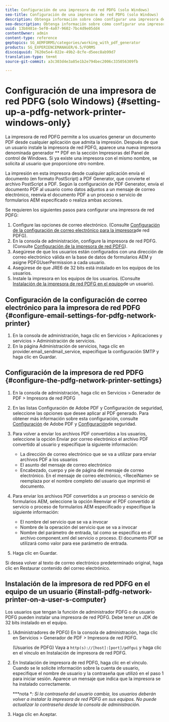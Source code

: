 ```yaml
---
title: Configuración de una impresora de red PDFG (solo Windows)
seo-title: Configuración de una impresora de red PDFG (solo Windows)
description: Obtenga información sobre cómo configurar una impresora de red PDFG (solo Windows)
seo-description: Obtenga información sobre cómo configurar una impresora de red PDFG (solo Windows)
uuid: 13b8481e-5ef0-4a07-9602-7bc4d9e05dd4
contentOwner: admin
content-type: reference
geptopics: SG_AEMFORMS/categories/working_with_pdf_generator
products: SG_EXPERIENCEMANAGER/6.5/FORMS
discoiquuid: 7620e5e4-022e-49b2-8cfe-d5eec8ab99d7
translation-type: tm+mt
source-git-commit: a3c303d4e3a85e1b2e794bec2006c335056309fb

---
```



# Configuración de una impresora de red PDFG (solo Windows) {#setting-up-a-pdfg-network-printer-windows-only}

La impresora de red PDFG permite a los usuarios generar un documento PDF desde cualquier aplicación que admita la impresión. Después de que un usuario instale la impresora de red PDFG, aparece una nueva impresora denominada generador ** PDF en la sección Impresoras del Panel de control de Windows. Si ya existe una impresora con el mismo nombre, se solicita al usuario que proporcione otro nombre.

La impresión en esta impresora desde cualquier aplicación envía el documento (en formato PostScript) a PDF Generator, que convierte el archivo PostScript a PDF. Según la configuración de PDF Generator, envía el documento PDF al usuario como datos adjuntos a un mensaje de correo electrónico, reenvía el documento PDF a un proceso o servicio de formularios AEM especificado o realiza ambas acciones.

Se requieren los siguientes pasos para configurar una impresora de red PDFG:

1. Configure las opciones de correo electrónico. (Consulte [Configuración de la configuración de correo electrónico para la impresora](setting-pdfg-network-printer-windows.md#configure-email-settings-for-pdfg-network-printer)de red PDFG).
1. En la consola de administración, configure la impresora de red PDFG. (Consulte [Configuración de la impresora de red PDFG](setting-pdfg-network-printer-windows.md#configure-the-pdfg-network-printer-settings)).
1. Asegúrese de que los usuarios están configurados con una dirección de correo electrónico válida en la base de datos de formularios AEM y asigne PDFGUserPermission a cada usuario. <!-- Fix broken link See Setting up and organizing users -->
1. Asegúrese de que JRE6 de 32 bits está instalado en los equipos de los usuarios.
1. Instale la impresora en los equipos de los usuarios. (Consulte [Instalación de la impresora de red PDFG en el equipo](setting-pdfg-network-printer-windows.md#install-pdfg-network-printer-on-a-user-s-computer)de un usuario).

## Configuración de la configuración de correo electrónico para la impresora de red PDFG {#configure-email-settings-for-pdfg-network-printer}

1. En la consola de administración, haga clic en Servicios > Aplicaciones y servicios > Administración de servicios.
1. En la página Administración de servicios, haga clic en provider.email_sendmail_service, especifique la configuración SMTP y haga clic en Guardar.

## Configuración de la impresora de red PDFG {#configure-the-pdfg-network-printer-settings}

1. En la consola de administración, haga clic en Servicios > Generador de PDF > Impresora de red PDFG
1. En las listas Configuración de Adobe PDF y Configuración de seguridad, seleccione las opciones que desee aplicar al PDF generado. Para obtener más información sobre esta configuración, consulte [Configuración](/help/forms/using/admin-help/configuring-pdf-settings.md#configuring-adobe-pdf-settings) de Adobe PDF y [Configuración](/help/forms/using/admin-help/configuring-security-settings.md#configuring-security-settings)de seguridad.
1. Para volver a enviar los archivos PDF convertidos a los usuarios, seleccione la opción Enviar por correo electrónico el archivo PDF convertido al usuario y especifique la siguiente información:

   * La dirección de correo electrónico que se va a utilizar para enviar archivos PDF a los usuarios
   * El asunto del mensaje de correo electrónico
   * Encabezado, cuerpo y pie de página del mensaje de correo electrónico. En el mensaje de correo electrónico, &lt;ReceiName> se reemplaza por el nombre completo del usuario que imprimió el documento.

1. Para enviar los archivos PDF convertidos a un proceso o servicio de formularios AEM, seleccione la opción Reenviar el PDF convertido al servicio o proceso de formularios AEM especificado y especifique la siguiente información:

   * El nombre del servicio que se va a invocar
   * Nombre de la operación del servicio que se va a invocar
   * Nombre del parámetro de entrada, tal como se especifica en el archivo component.xml del servicio o proceso. El documento PDF se utilizará como valor para ese parámetro de entrada.

1. Haga clic en Guardar.

Si desea volver al texto de correo electrónico predeterminado original, haga clic en Restaurar contenido del correo electrónico.

## Instalación de la impresora de red PDFG en el equipo de un usuario {#install-pdfg-network-printer-on-a-user-s-computer}

Los usuarios que tengan la función de administrador PDFG o de usuario PDFG pueden instalar una impresora de red PDFG. Debe tener un JDK de 32 bits instalado en el equipo.

1. (Administradores de PDFG) En la consola de administración, haga clic en Servicios > Generador de PDF > Impresora de red PDFG.

   (Usuarios de PDFG) Vaya a `http(s)://[host]:[port]/pdfgui` y haga clic en el vínculo en Instalación de impresora de red PDFG.

1. En Instalación de impresora de red PDFG, haga clic en el vínculo. Cuando se le solicite información sobre la cuenta de usuario, especifique el nombre de usuario y la contraseña que utilizó en el paso 1 para iniciar sesión. Aparece un mensaje que indica que la impresora se ha instalado correctamente.

   ***nota **: Si la contraseña del usuario cambia, los usuarios deberán volver a instalar la impresora de red PDFG en sus equipos. No puede actualizar la contraseña desde la consola de administración.*

1. Haga clic en Aceptar.

